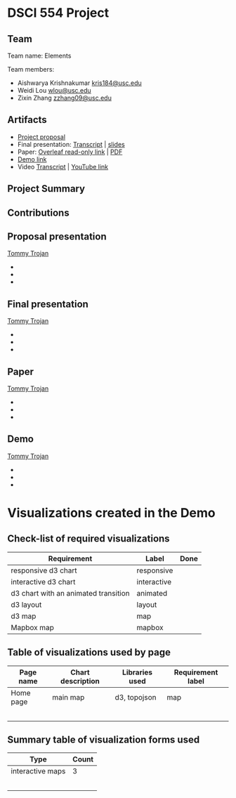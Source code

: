 # DSCI 554 Project

## Team

<!-- 🎒 Complete to include all the information requested. -->

Team name: Elements

Team members:

- Aishwarya Krishnakumar <kris184@usc.edu>
- Weidi Lou <wlou@usc.edu>
- Zixin Zhang <zzhang09@usc.edu>

## Artifacts

<!-- 🎒 Complete and ensure that all the links work! -->

- [Project proposal](https://docs.google.com/presentation/d/1ZXqbwGM73uaxQkQZcw-Ey_fPcNkSyVv4sbGPcodtgPU/edit?usp=sharing)
- Final presentation: [Transcript](presentation/TRANSCRIPT.md) | [slides](presentation/presentation.pdf)
- Paper: [Overleaf read-only link](https://www.overleaf.com/read/btvmfhdyrbvk) | [PDF](paper/paper.pdf)
- [Demo link](demo/dist/)
- Video [Transcript](video/TRANSCRIPT.md) | [YouTube link]()


## Project Summary

<!-- 🎒 Add a project summary here in 250 words or less. -->

## Contributions

<!-- 🎒 Complete for each project member. -->

## Proposal presentation

[Tommy Trojan](mailto:tommy@usc.edu)

-
-
-

## Final presentation

[Tommy Trojan](mailto:tommy@usc.edu)

-
-
-

## Paper

[Tommy Trojan](mailto:tommy@usc.edu)

-
-
-

## Demo

[Tommy Trojan](mailto:tommy@usc.edu)

-
-
-

# Visualizations created in the Demo

## Check-list of required visualizations

<!-- 🎒 Complete the table using ✅ or ❌. -->

| Requirement                            | Label        | Done |
| -------------------------------------- | ------------ | ---- |
| responsive d3 chart                    | responsive   |      |
| interactive d3 chart                   | interactive  |      |
| d3 chart with an animated transition   | animated     |      |
| d3 layout                              | layout       |      |
| d3 map                                 | map          |      |
| Mapbox map                             | mapbox       |      |

## Table of visualizations used by page

<!-- 🎒 Complete the table using the Label of the required visualizations. -->

| Page name | Chart description | Libraries used | Requirement label |
| --------- | ----------------- | -------------- | ----------------- |
| Home page | main map          | d3, topojson   | map               |
|           |                   |                |                   |
|           |                   |                |                   |
|           |                   |                |                   |
|           |                   |                |                   |
|           |                   |                |                   |

## Summary table of visualization forms used

<!-- 🎒 Complete the table . -->

| Type             | Count |
| ---------------- | ----- |
| interactive maps | 3     |
|                  |       |
|                  |       |
|                  |       |
|                  |       |
|                  |       |
